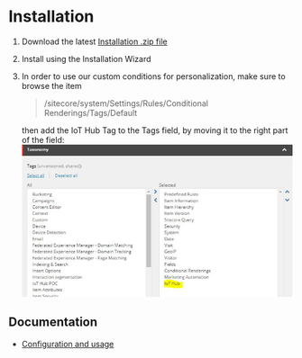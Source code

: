 # Installation

1. Download the latest [Installation .zip file](https://github.com/peplau/Sitecore-IoT-Hub/blob/master/sc.package)

2. Install using the Installation Wizard

3. In order to use our custom conditions for personalization, make sure to browse the item

    > /sitecore/system/Settings/Rules/Conditional Renderings/Tags/Default 

    then add the IoT Hub Tag to the Tags field, by moving it to the right part of the field:
    ![Conditional Rendering Tags](images/Conditional%20Rendering%20Tags%20field.jpg?raw=true "Conditional Rendering Tags") 

## Documentation

* [Configuration and usage](Configuration.md)